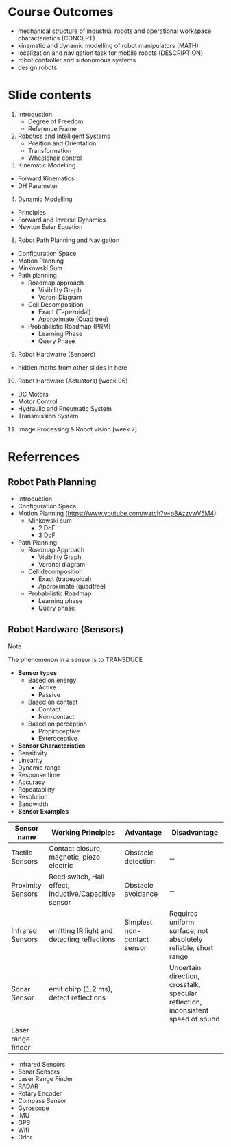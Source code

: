 # Course Outcomes
- mechanical structure of industrial robots and operational workspace characteristics (CONCEPT)
- kinematic and dynamic modelling of robot manipulators (MATH)
- localization and navigation task for mobile robots (DESCRIPTION)
- robot controller and sutonomous systems
- design robots

# Slide contents
01. Introduction
    - Degree of Freedom
    - Reference Frame
02. Robotics and Intelligent Systems
    - Position and Orientation
    - Transformation
    - Wheelchair control
03. Kinematic Modelling
  - Forward Kinematics
  - DH Parameter
04. Dynamic Modelling
  - Principles
  - Forward and Inverse Dynamics
  - Newton Euler Equation
08. Robot Path Planning and Navigation
  - Configuration Space
  - Motion Planning
  - Minkowski Sum
  - Path planning
    - Roadmap approach
      - Visibility Graph
      - Voroni Diagram
    - Cell Decomposition
      - Exact (Tapezoidal)
      - Approximate (Quad tree)
    - Probabilistic Roadmap (PRM)
      - Learning Phase
      - Query Phase
09. Robot Hardwarre (Sensors)
  - hidden maths from other slides in here
10. Robot Hardware (Actuators) [week 06]
  - DC Motors
  - Motor Control
  - Hydraulic and Pneumatic System
  - Transmission System
11. Image Processing & Robot vision [week 7]
     


# Referrences

## Robot Path Planning
- Introduction
- Configuration Space
- Motion Planning (https://www.youtube.com/watch?v=p8AzzvwV5M4)
  - Minkowski sum
    - 2 DoF
    - 3 DoF
- Path Planning
    - Roadmap Approach
      - Visibility Graph
      - Voronoi diagram
    - Cell decomposition
      - Exact (trapezoidal)
      - Approximate (quadtree)
    - Probabilistic Roadmap
      - Learning phase
      - Query phase

## Robot Hardware (Sensors)
> [!NOTE]
> The phenomenon in a sensor is to TRANSDUCE

- **Sensor types**
  - Based on energy
    - Active
    - Passive
  - Based on contact
    - Contact
    - Non-contact
  - Based on perception
    -  Propiroceptive
    -  Exteroceptive
-  **Sensor Characteristics**
  - Sensitivity
  - Linearity
  - Dynamic range
  - Response time
  - Accuracy
  - Repeatability
  - Resolution
  - Bandwidth
- **Sensor Examples**

| Sensor name | Working Principles | Advantage | Disadvantage | 
| ----------- | ------------------ |  -------- | ------------ | 
| Tactile Sensors | Contact closure, magnetic, piezo electric | Obstacle detection | ... |  
| Proximity Sensors | Reed switch, Hall effect, Inductive/Capacitive sensor | Obstacle avoidance | ... | 
| Infrared Sensors | emitting IR light and detecting reflections | Simplest non-contact sensor | Requires uniform surface, not absolutely reliable, short range |
| Sonar Sensor | emit chirp (1.2 ms), detect reflections |  | Uncertain direction, crosstalk, specular reflection, inconsistent speed of sound |
| Laser range finder | 

  - Infrared Sensors
  - Sonar Sensors
  - Laser Range Finder
  - RADAR
  - Rotary Encoder
  - Compass Sensor
  - Gyroscope
  - IMU
  - GPS
  - Wifi
  - Odor
      

